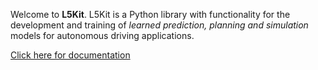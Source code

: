 Welcome to **L5Kit**. L5Kit is a Python library with functionality for the development and training of *learned prediction, planning and simulation* models for autonomous driving applications. 

[Click here for documentation](https://lyft.github.io/l5kit)
